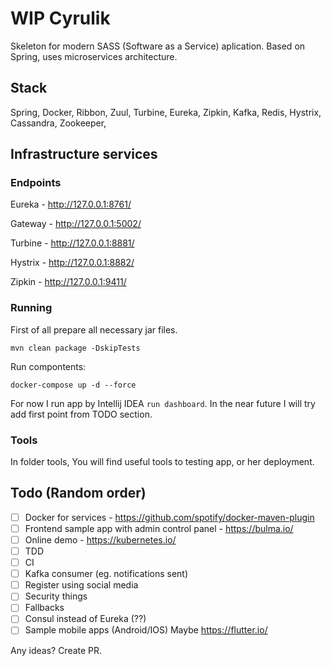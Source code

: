 # WIP Cyrulik

Skeleton for modern SASS (Software as a Service) aplication. Based on Spring, uses microservices architecture.

## Stack

Spring, Docker, Ribbon, Zuul, Turbine, Eureka, Zipkin, Kafka, Redis, Hystrix, Cassandra, Zookeeper,

## Infrastructure services

### Endpoints

Eureka - http://127.0.0.1:8761/

Gateway - http://127.0.0.1:5002/

Turbine - http://127.0.0.1:8881/

Hystrix - http://127.0.0.1:8882/

Zipkin - http://127.0.0.1:9411/

### Running

First of all prepare all necessary jar files.

```
mvn clean package -DskipTests
```

Run compontents:

```
docker-compose up -d --force
```

For now I run app by Intellij IDEA `run dashboard`. In the near future I will try add first point from TODO section.


### Tools

In folder tools, You will find useful tools to testing app, or her deployment.

## Todo (Random order)

- [ ] Docker for services - https://github.com/spotify/docker-maven-plugin
- [ ] Frontend sample app with admin control panel - https://bulma.io/
- [ ] Online demo - https://kubernetes.io/
- [ ] TDD
- [ ] CI
- [ ] Kafka consumer (eg. notifications sent)
- [ ] Register using social media
- [ ] Security things
- [ ] Fallbacks
- [ ] Consul instead of Eureka (??)
- [ ] Sample mobile apps (Android/IOS) Maybe https://flutter.io/

Any ideas? Create PR.
